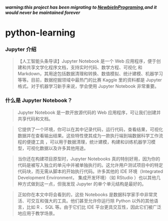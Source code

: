 
***warning:this project has been migrating to [NewbieInPrograming](https://github.com/87-midnight/NewbieInPrograming),and it would never be maintained forever***

# python-learning

### Jupyter 介绍

>【人工智能头条导读】Jupyter Notebook 是一个 Web 应用程序，便于创建和共享文学化程序文档，支持实时代码、数学方程、可视化
和 Markdown，其用途包括数据清理和转换、数值模拟、统计建模、机器学习等等。目前，数据挖掘领域中最热门的比赛 Kaggle 里的资料都是 Jupyter 格式。对于机器学习新手来说，学会使用 Jupyter Notebook 非常重要。

### 什么是 Jupyter Notebook？

>Jupyter Notebook 是一款开放源代码的 Web 应用程序，可让我们创建并共享代码和文档。



>它提供了一个环境，你可以在其中记录代码，运行代码，查看结果，可视化数据并在查看输出结果。这些特性使其成为一款执行端到端数据科学工作流程的便捷工具 ，可以用于数据清理，统计建模，构建和训练机器学习模型，可视化数据以及许多其他用途。



>当你还在构建项目原型时，Jupyter Notebooks 真的特别好用，因为你的代码是被写入独立的单元中并被单独执行的。这允许用户测试项目中的特定代码块，而无需从脚本的开始执行代码。许多其他的 IDE 环境（Integrated Development Environment， 集成开发环境）（如 RStudio ）也以其他几种方式做到这一点，但我发现 Jupyter 的单个单元结构是最好的。



>正如你在本文中将会看到的，这些 Notebooks 是数据科学家手中非常灵活、可交互和强大的工具。他们甚至允许你运行除 Python 以外的其他语言，比如 R 、SQL 等。由于它们比 IDE 平台更具交互性，因此它们被广泛地应用于教学场景。
